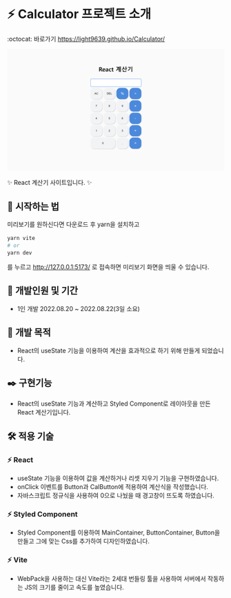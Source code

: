 # :zap: Calculator 프로젝트 소개
:octocat: 바로가기 https://light9639.github.io/Calculator/

![화면 캡처 2022-08-22](https://raw.githubusercontent.com/light9639/Calculator/master/src/assets/light9639.github.io_Calculator_.png)

:sparkles: React 계산기 사이트입니다. :sparkles:

## :rocket: 시작하는 법
미리보기를 원하신다면 다운로드 후 yarn을 설치하고
```bash
yarn vite
# or
yarn dev
```
를 누르고 http://127.0.0.1:5173/ 로 접속하면 미리보기 화면을 띄울 수 있습니다.
## :calendar: 개발인원 및 기간
- 1인 개발 2022.08.20 ~ 2022.08.22(3일 소요)
## :dart: 개발 목적
- React의 useState 기능을 이용하여 계산을 효과적으로 하기 위해 만들게 되었습니다.
## :black_nib: 구현기능
- React의 useState 기능과 계산하고 Styled Component로 레이아웃을 만든 React 계산기입니다.
## :hammer_and_wrench: 적용 기술
### :zap: React
- useState 기능을 이용하여 값을 계산하거나 리셋 지우기 기능을 구현하였습니다.
- onClick 이벤트를 Button과 CalButton에 적용하여 계산식을 작성했습니다.
- 자바스크립트 정규식을 사용하여 0으로 나눴을 때 경고창이 뜨도록 하였습니다.
### :zap: Styled Component
- Styled Component를 이용하여 MainContainer, ButtonContainer, Button을 만들고 그에 맞는 Css를 추가하여 디자인하였습니다.
### :zap: Vite
- WebPack을 사용하는 대신 Vite라는 2세대 번들링 툴을 사용하여 서버에서 작동하는 JS의 크기를 줄이고 속도를 높였습니다.
